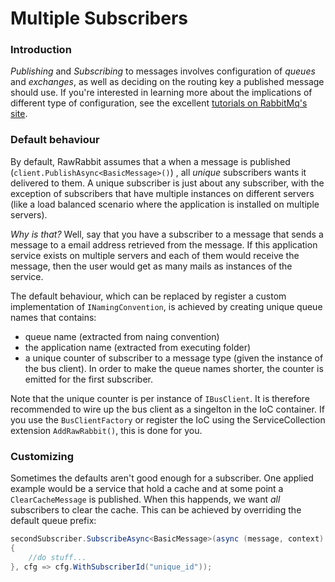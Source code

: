 # Multiple Subscribers
### Introduction
_Publishing_ and _Subscribing_ to messages involves configuration of _queues_ and _exchanges_, as well as deciding on the routing key a published message should use. If you're interested in learning more about the implications of different type of configuration, see the excellent [tutorials on RabbitMq's site](http://www.rabbitmq.com/tutorials/tutorial-one-dotnet.html).

### Default behaviour
By default, RawRabbit assumes that a when a message is published (`client.PublishAsync<BasicMessage>()`) , all _unique_ subscribers wants it delivered to them. A unique subscriber is just about any subscriber, with the exception of subscribers that have multiple instances on different servers (like a load balanced scenario where the application is installed on multiple servers).

_Why is that?_ Well, say that you have a subscriber to a message that sends a message to a email address retrieved from the message. If this application service exists on multiple servers and each of them would receive the message, then the user would get as many mails as instances of the service.

The default behaviour, which can be replaced by register a custom implementation of `INamingConvention`, is achieved by creating unique queue names that contains:
* queue name (extracted from naing convention)
* the application name (extracted from executing folder)
* a unique counter of subscriber to a message type (given the instance of the bus client). In order to make the queue names shorter, the counter is emitted for the first subscriber.

Note that the unique counter is per instance of `IBusClient`. It is therefore recommended to wire up the bus client as a singelton in the IoC container. If you use the `BusClientFactory` or register the IoC using the ServiceCollection extension `AddRawRabbit()`, this is done for you.

### Customizing
Sometimes the defaults aren't good enough for a subscriber. One applied example would be a service that hold a cache and at some point a `ClearCacheMessage` is published. When this happends, we want _all_ subscribers to clear the cache. This can be achieved by overriding the default queue prefix:

```csharp
secondSubscriber.SubscribeAsync<BasicMessage>(async (message, context) =>
{
    //do stuff...
}, cfg => cfg.WithSubscriberId("unique_id"));
```

